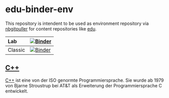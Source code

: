 # edu-binder-env

This repository is intendent to be used as environment repository via [nbgitpuller](https://jupyterhub.github.io/nbgitpuller/link?tab=binder) for content repositories like [edu](https://github.com/rcmlz/edu).

|Lab|[![Binder](https://mybinder.org/badge_logo.svg)](https://mybinder.org/v2/gh/rcmlz/edu-binder-env/c++?urlpath=git-pull%3Frepo%3Dhttps%253A%252F%252Fgithub.com%252Frcmlz%252Fedu%26urlpath%3Dlab%252Ftree%252Fedu%252Fdemo%252F%26branch%3Dmain)|
|:--|:--|
|Classic|[![Binder](https://mybinder.org/badge_logo.svg)](https://mybinder.org/v2/gh/rcmlz/edu-binder-env/c++?urlpath=git-pull%3Frepo%3Dhttps%253A%252F%252Fgithub.com%252Frcmlz%252Fedu%26urlpath%3Dlab%252Ftree%252Fedu%252Fdemo%252F%26branch%3Dmain)|

## [C++](https://github.com/jupyter-xeus/xeus-cling)

[C++](https://github.com/jupyter-xeus/xeus-cling) ist eine von der ISO genormte Programmiersprache. Sie wurde ab 1979 von Bjarne Stroustrup bei AT&T als Erweiterung der Programmiersprache C entwickelt.
